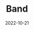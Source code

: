 ---
slug: "band"
date: "2022-10-21"
title: "Band"
tm: "21 Oktober 2022"
contact: "Sharron Callista (087774017532), Id Line: sharroncallistak|Rafael Valerian (081370719999), Id Line: rafaelvalerian"
scoreboard: false
---